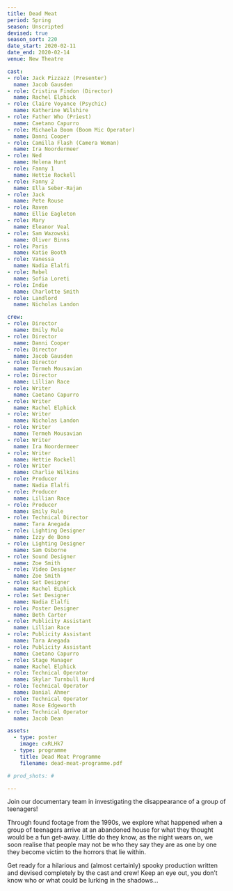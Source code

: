 ```yaml
---
title: Dead Meat
period: Spring
season: Unscripted
devised: true 
season_sort: 220
date_start: 2020-02-11
date_end: 2020-02-14
venue: New Theatre

cast:
- role: Jack Pizzazz (Presenter)
  name: Jacob Gausden
- role: Cristina Findon (Director)
  name: Rachel Elphick
- role: Claire Voyance (Psychic)
  name: Katherine Wilshire
- role: Father Who (Priest)
  name: Caetano Capurro
- role: Michaela Boom (Boom Mic Operator)
  name: Danni Cooper
- role: Camilla Flash (Camera Woman)
  name: Ira Noordermeer
- role: Ned
  name: Helena Hunt
- role: Fanny 1
  name: Hettie Rockell
- role: Fanny 2
  name: Ella Seber-Rajan
- role: Jack
  name: Pete Rouse
- role: Raven
  name: Ellie Eagleton
- role: Mary
  name: Eleanor Veal
- role: Sam Wazowski
  name: Oliver Binns
- role: Paris
  name: Katie Booth
- role: Vanessa
  name: Nadia Elalfi
- role: Rebel
  name: Sofia Loreti
- role: Indie
  name: Charlotte Smith
- role: Landlord
  name: Nicholas Landon

crew:
- role: Director
  name: Emily Rule
- role: Director
  name: Danni Cooper
- role: Director
  name: Jacob Gausden
- role: Director
  name: Termeh Mousavian
- role: Director
  name: Lillian Race
- role: Writer
  name: Caetano Capurro
- role: Writer
  name: Rachel Elphick
- role: Writer
  name: Nicholas Landon
- role: Writer
  name: Termeh Mousavian
- role: Writer
  name: Ira Noordermeer
- role: Writer
  name: Hettie Rockell
- role: Writer
  name: Charlie Wilkins
- role: Producer
  name: Nadia Elalfi
- role: Producer
  name: Lillian Race
- role: Producer
  name: Emily Rule
- role: Technical Director 
  name: Tara Anegada
- role: Lighting Designer 
  name: Izzy de Bono
- role: Lighting Designer 
  name: Sam Osborne
- role: Sound Designer 
  name: Zoe Smith
- role: Video Designer 
  name: Zoe Smith
- role: Set Designer 
  name: Rachel ELphick
- role: Set Designer 
  name: Nadia Elalfi
- role: Poster Designer 
  name: Beth Carter
- role: Publicity Assistant 
  name: Lillian Race
- role: Publicity Assistant 
  name: Tara Anegada
- role: Publicity Assistant 
  name: Caetano Capurro
- role: Stage Manager 
  name: Rachel Elphick
- role: Technical Operator
  name: Skylar Turnbull Hurd
- role: Technical Operator
  name: Danial Ahmer
- role: Technical Operator
  name: Rose Edgeworth
- role: Technical Operator
  name: Jacob Dean

assets:
  - type: poster
    image: cxRLHk7
  - type: programme
    title: Dead Meat Programme
    filename: dead-meat-programme.pdf

# prod_shots: #

---
```


Join our documentary team in investigating the disappearance of a group of teenagers! 

Through found footage from the 1990s, we explore what happened when a group of teenagers arrive at an abandoned house for what they thought would be a fun get-away. Little do they know, as the night wears on, we soon realise that people may not be who they say they are as one by one they become victim to the horrors that lie within.
 
Get ready for a hilarious and (almost certainly) spooky production written and devised completely by the cast and crew! Keep an eye out, you don’t know who or what could be lurking in the shadows…
